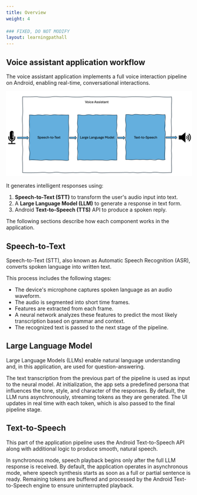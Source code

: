 ```yaml
---
title: Overview
weight: 4

### FIXED, DO NOT MODIFY
layout: learningpathall
---
```


## Voice assistant application workflow

The voice assistant application implements a full voice interaction pipeline on Android, enabling real-time, conversational interactions.



![example image alt-text#center](overview.png "The voice interaction pipeline.")

It generates intelligent responses using:
1. **Speech-to-Text (STT)** to transform the user's audio input into text.
2. A **Large Language Model (LLM)** to generate a response in text form.
3. Android **Text-to-Speech (TTS)** API to produce a spoken reply.


The following sections describe how each component works in the application.

## Speech-to-Text 

Speech-to-Text (STT), also known as Automatic Speech Recognition (ASR), converts spoken language into written text.

This process includes the following stages:
- The device's microphone captures spoken language as an audio waveform.
- The audio is segmented into short time frames.
- Features are extracted from each frame.
- A neural network analyzes these features to predict the most likely transcription based on grammar and context.
- The recognized text is passed to the next stage of the pipeline.

## Large Language Model  

Large Language Models (LLMs) enable natural language understanding and, in this application, are used for question-answering.

The text transcription from the previous part of the pipeline is used as input to the neural model. At initialization, the app sets a predefined persona that influences the tone, style, and character of the responses. By default, the LLM runs asynchronously, streaming tokens as they are generated. The UI updates in real time with each token, which is also passed to the final pipeline stage.

## Text-to-Speech 

This part of the application pipeline uses the Android Text-to-Speech API along with additional logic to produce smooth, natural speech.

In synchronous mode, speech playback begins only after the full LLM response is received. By default, the application operates in asynchronous mode, where speech synthesis starts as soon as a full or partial sentence is ready. Remaining tokens are buffered and processed by the Android Text-to-Speech engine to ensure uninterrupted playback.
